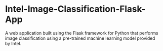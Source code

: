 # Intel-Image-Classification-Flask-App
A web application built using the Flask framework for Python that performs image classification using a pre-trained machine learning model provided by Intel.
